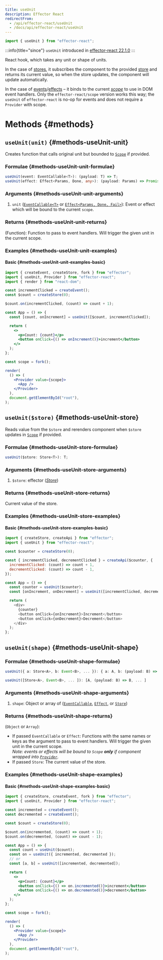 ```yaml
---
title: useUnit
description: Effector React
redirectFrom:
  - /api/effector-react/useUnit
  - /docs/api/effector-react/useUnit
---
```


```ts
import { useUnit } from "effector-react";
```

:::info{title="since"}
`useUnit` introduced in [effector-react 22.1.0](https://changelog.effector.dev/#effector-react-22-1-0)
:::

React hook, which takes any unit or shape of units.

In the case of [stores](/en/api/effector/Store), it subscribes the component to the provided [store](/en/api/effector/Store) and returns its current value, so when the store updates, the component will update automatically.

In the case of [events](/en/api/effector/Event)/[effects](/en/api/effector/Effect) – it binds to the current [_scope_](/en/api/effector/Scope) to use in DOM event handlers.
Only the `effector-react/scope` version works this way; the `useUnit` of `effector-react` is no-op for events and does not require a `Provider` with scope.

# Methods {#methods}

## `useUnit(unit)` {#methods-useUnit-unit}

Creates function that calls original unit but bounded to [`Scope`](/en/api/effector/Scope) if provided.

### Formulae {#methods-useUnit-unit-formulae}

```ts
useUnit(event: EventCallable<T>): (payload: T) => T;
useUnit(effect: Effect<Params, Done, any>): (payload: Params) => Promise<Done>;
```

### Arguments {#methods-useUnit-unit-arguments}

1. `unit` ([`EventCallable<T>`](/en/api/effector/Event#eventCallable) or [`Effect<Params, Done, Fail>`](/en/api/effector/Effect)): Event or effect which will be bound to the current `scope`.

### Returns {#methods-useUnit-unit-returns}

(Function): Function to pass to event handlers. Will trigger the given unit in the current scope.

### Examples {#methods-useUnit-unit-examples}

#### Basic {#methods-useUnit-unit-examples-basic}

```jsx
import { createEvent, createStore, fork } from "effector";
import { useUnit, Provider } from "effector-react";
import { render } from "react-dom";

const incrementClicked = createEvent();
const $count = createStore(0);

$count.on(incrementClicked, (count) => count + 1);

const App = () => {
  const [count, onIncrement] = useUnit([$count, incrementClicked]);

  return (
    <>
      <p>Count: {count}</p>
      <button onClick={() => onIncrement()}>increment</button>
    </>
  );
};

const scope = fork();

render(
  () => (
    <Provider value={scope}>
      <App />
    </Provider>
  ),
  document.getElementById("root"),
);
```

## `useUnit($store)` {#methods-useUnit-store}

Reads value from the `$store` and rerenders component when `$store` updates in [`Scope`](/en/api/effector/Scope) if provided.

### Formulae {#methods-useUnit-store-formulae}

```ts
useUnit($store: Store<T>): T;
```

### Arguments {#methods-useUnit-store-arguments}

1. `$store`: effector ([_Store_](/en/api/effector/Store))

### Returns {#methods-useUnit-store-returns}

Current value of the store.

### Examples {#methods-useUnit-store-examples}

#### Basic {#methods-useUnit-store-examples-basic}

```js
import { createStore, createApi } from "effector";
import { useUnit } from "effector-react";

const $counter = createStore(0);

const { incrementClicked, decrementClicked } = createApi($counter, {
  incrementClicked: (count) => count + 1,
  decrementClicked: (count) => count - 1,
});

const App = () => {
  const counter = useUnit($counter);
  const [onIncrement, onDecrement] = useUnit([incrementClicked, decrementClicked]);

  return (
    <div>
      {counter}
      <button onClick={onIncrement}>Increment</button>
      <button onClick={onDecrement}>Decrement</button>
    </div>
  );
};
```

## `useUnit(shape)` {#methods-useUnit-shape}

### Formulae {#methods-useUnit-shape-formulae}

```ts
useUnit({ a: Store<A>, b: Event<B>, ... }): { a: A, b: (payload: B) => B; ... }

useUnit([Store<A>, Event<B>, ... ]): [A, (payload: B) => B, ... ]
```

### Arguments {#methods-useUnit-shape-arguments}

1. `shape`: Object or array of ([`EventCallable`](/en/api/effector/Event#eventCallable), [`Effect`](/en/api/effector/Effect), or [`Store`](/en/api/effector/Store))

### Returns {#methods-useUnit-shape-returns}

(`Object` or `Array`):

- If passed `EventCallable` or `Effect`: Functions with the same names or keys as the argument to pass to event handlers. Will trigger the given unit in the current scope. <br/>
  _Note: events or effects will be bound to `Scope` **only** if component wrapped into [`Provider`](/en/api/effector-react/Provider)._
- If passed `Store`: The current value of the store.

### Examples {#methods-useUnit-shape-examples}

#### Basic {#methods-useUnit-shape-examples-basic}

```jsx
import { createStore, createEvent, fork } from "effector";
import { useUnit, Provider } from "effector-react";

const incremented = createEvent();
const decremented = createEvent();

const $count = createStore(0);

$count.on(incremented, (count) => count + 1);
$count.on(decremented, (count) => count - 1);

const App = () => {
  const count = useUnit($count);
  const on = useUnit({ incremented, decremented });
  // or
  const [a, b] = useUnit([incremented, decremented]);

  return (
    <>
      <p>Count: {count}</p>
      <button onClick={() => on.incremented()}>increment</button>
      <button onClick={() => on.decremented()}>decrement</button>
    </>
  );
};

const scope = fork();

render(
  () => (
    <Provider value={scope}>
      <App />
    </Provider>
  ),
  document.getElementById("root"),
);
```
